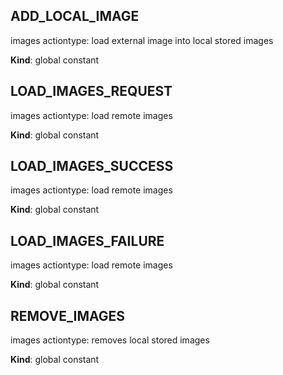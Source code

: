 <a id="add95local95image"></a>

## ADD\_LOCAL\_IMAGE
images actiontype: load external image into local stored images

**Kind**: global constant  
<a id="load95images95request"></a>

## LOAD\_IMAGES\_REQUEST
images actiontype: load remote images

**Kind**: global constant  
<a id="load95images95success"></a>

## LOAD\_IMAGES\_SUCCESS
images actiontype: load remote images

**Kind**: global constant  
<a id="load95images95failure"></a>

## LOAD\_IMAGES\_FAILURE
images actiontype: load remote images

**Kind**: global constant  
<a id="remove95images"></a>

## REMOVE\_IMAGES
images actiontype: removes local stored images

**Kind**: global constant  
